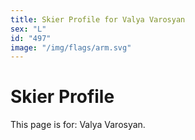```yaml
---
title: Skier Profile for Valya Varosyan
sex: "L"
id: "497"
image: "/img/flags/arm.svg" 
---
```


# Skier Profile

This page is for: Valya Varosyan.
    